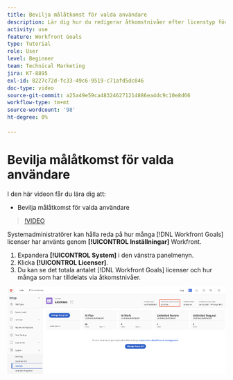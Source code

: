 ```yaml
---
title: Bevilja målåtkomst för valda användare
description: Lär dig hur du redigerar åtkomstnivåer efter licenstyp för dina användare i [!DNL Workfront Goals].
activity: use
feature: Workfront Goals
type: Tutorial
role: User
level: Beginner
team: Technical Marketing
jira: KT-8895
exl-id: 8227c72d-fc33-49c6-9519-c71afd5dc046
doc-type: video
source-git-commit: a25a49e59ca483246271214886ea4dc9c10e8d66
workflow-type: tm+mt
source-wordcount: '98'
ht-degree: 0%

---
```


# Bevilja målåtkomst för valda användare

I den här videon får du lära dig att:

* Bevilja målåtkomst för valda användare

>[!VIDEO](https://video.tv.adobe.com/v/335189/?quality=12&learn=on)

Systemadministratörer kan hålla reda på hur många [!DNL Workfront Goals] licenser har använts genom **[!UICONTROL Inställningar]** Workfront.

1. Expandera **[!UICONTROL System]** i den vänstra panelmenyn.
1. Klicka **[!UICONTROL Licenser]**.
1. Du kan se det totala antalet [!DNL Workfront Goals] licenser och hur många som har tilldelats via åtkomstnivåer.

![En skärmbild av antalet [!DNL Workfront Goals] licenser under Inställningar i [!DNL Workfront]](assets/02-workfront-goals-licenses.png)
